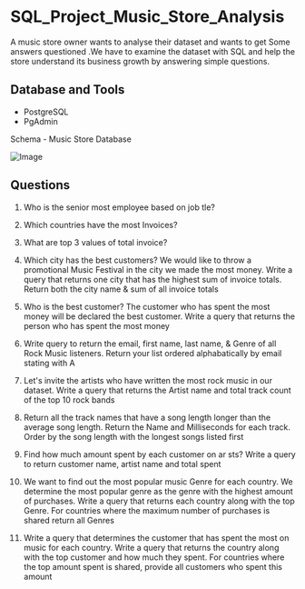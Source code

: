# SQL_Project_Music_Store_Analysis

A music store owner wants to analyse their dataset and wants to get Some answers questioned .We have to examine the dataset with SQL and help the store understand its business growth by answering simple questions.

## Database and Tools
- PostgreSQL 
- PgAdmin

Schema - Music Store Database

![Image](https://github.com/user-attachments/assets/8aad8217-7111-4f12-bc69-9f4cc5660b2d)

## Questions
1. Who is the senior most employee based on job tle?
2. Which countries have the most Invoices?
3. What are top 3 values of total invoice? 
4. Which city has the best customers? We would like to throw a promotional Music Festival in the city we made the most money. Write a query that returns one city that has the highest sum of invoice totals. Return both the city name & sum of all invoice 
totals 

5. Who is the best customer? The customer who has spent the most money will be declared the best customer. Write a query that returns the person who has spent the most money 
6. Write query to return the email, first name, last name, & Genre of all Rock Music listeners. Return your list ordered alphabatically by email stating with A 
7. Let's invite the artists who have written the most rock music in our dataset. Write a query that returns the Artist name and total track count of the top 10 rock bands 
8. Return all the track names that have a song length longer than the average song length. Return the Name and Milliseconds for each track. Order by the song length with the longest songs listed first 
9. Find how much amount spent by each customer on ar sts? Write a query to return customer name, artist name and total spent 
10.  We want to find out the most popular music Genre for each country. We determine the most popular genre as the genre with the highest amount of purchases. Write a query that returns each country along with the top Genre. For countries where the maximum 
number of purchases is shared return all Genres

11.  Write a query that determines the customer that has spent the most on music for each country. Write a query that returns the country along with the top customer and how much they spent. For countries where the top amount spent is shared, provide all customers who spent this amount
